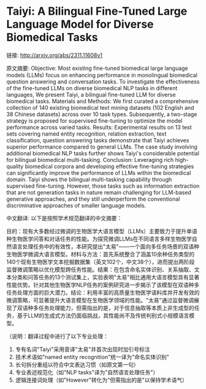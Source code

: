 # Taiyi: A Bilingual Fine-Tuned Large Language Model for Diverse Biomedical Tasks

链接: http://arxiv.org/abs/2311.11608v1

原文摘要:
Objective: Most existing fine-tuned biomedical large language models (LLMs)
focus on enhancing performance in monolingual biomedical question answering and
conversation tasks. To investigate the effectiveness of the fine-tuned LLMs on
diverse biomedical NLP tasks in different languages, We present Taiyi, a
bilingual fine-tuned LLM for diverse biomedical tasks. Materials and Methods:
We first curated a comprehensive collection of 140 existing biomedical text
mining datasets (102 English and 38 Chinese datasets) across over 10 task
types. Subsequently, a two-stage strategy is proposed for supervised
fine-tuning to optimize the model performance across varied tasks. Results:
Experimental results on 13 test sets covering named entity recognition,
relation extraction, text classification, question answering tasks demonstrate
that Taiyi achieves superior performance compared to general LLMs. The case
study involving additional biomedical NLP tasks further shows Taiyi's
considerable potential for bilingual biomedical multi-tasking. Conclusion:
Leveraging rich high-quality biomedical corpora and developing effective
fine-tuning strategies can significantly improve the performance of LLMs within
the biomedical domain. Taiyi shows the bilingual multi-tasking capability
through supervised fine-tuning. However, those tasks such as information
extraction that are not generation tasks in nature remain challenging for
LLM-based generative approaches, and they still underperform the conventional
discriminative approaches of smaller language models.

中文翻译:
以下是按照学术规范翻译的中文摘要：

目的：现有大多数经过微调的生物医学大语言模型（LLMs）主要致力于提升单语种生物医学问答和对话任务的性能。为探究微调LLMs在不同语言多样生物医学自然语言处理任务中的有效性，本研究提出"太易"——一个面向多任务场景的双语种生物医学微调大语言模型。材料与方法：首先系统整合了涵盖10余种任务类型的140个现有生物医学文本挖掘数据集（英文102个，中文38个），进而提出两阶段监督微调策略以优化模型跨任务性能。结果：在包含命名实体识别、关系抽取、文本分类和问答任务的13个测试集上，实验表明"太易"相比通用大语言模型具有显著性能优势。针对其他生物医学NLP任务的案例研究进一步揭示了该模型在双语种多任务处理方面的巨大潜力。结论：利用丰富的高质量生物医学语料库并开发有效的微调策略，可显著提升大语言模型在生物医学领域的性能。"太易"通过监督微调展现了双语种多任务处理能力，但需指出的是，对于信息抽取等本质上非生成型的任务，基于LLM的生成式方法仍面临挑战，其性能尚不及传统判别式小规模语言模型。

（说明：翻译过程中进行了以下专业处理：
1. 专有名词"Taiyi"采用音译"太易"并首次出现时加引号标注
2. 技术术语如"named entity recognition"统一译为"命名实体识别"
3. 长句拆分重组以符合中文表达习惯（如原文第一句）
4. 专业表述规范化（如"NLP tasks"译为"自然语言处理任务"）
5. 逻辑连接词处理（如"However"转化为"但需指出的是"以保持学术语气）
